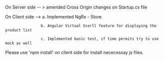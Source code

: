 On Server side -- > amended Cross Origin changes on Startup.cs file

On Client side -->  a. Implemented NgRx - Store

                    b. Angular Virtual Scorll feature for displaying the product list
                    
                    c. Implemented basic test, if time permits try to use mock as well
                    
 Please use 'npm install' on client side for install nececessay  js files.
